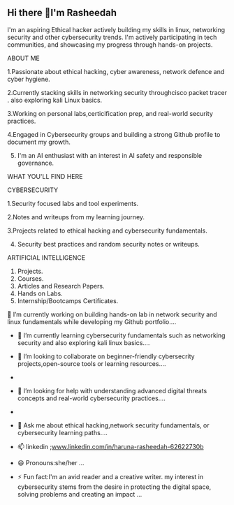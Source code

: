 ## Hi there 👋I'm Rasheedah
I'm an aspiring Ethical hacker actively building my skills in linux, networking security and other cybersecurity trends. I'm actively participating in tech communities, and showcasing my progress through hands-on projects.

ABOUT ME

1.Passionate about ethical hacking, cyber awareness, network defence and cyber hygiene.

2.Currently stacking skills in networking security throughcisco packet tracer . also exploring kali Linux  basics.

3.Working on personal labs,certicification prep, and real-world security practices.

4.Engaged in Cybersecurity groups and building a strong Github profile to document my growth.

5. I'm an AI enthusiast with an interest in AI safety and responsible governance.

WHAT YOU'LL FIND HERE

CYBERSECURITY 

1.Security focused labs and tool experiments.

2.Notes and writeups from my learning journey.

3.Projects related to ethical hacking and cybersecurity fundamentals.

4. Security best practices and random security notes or writeups.

ARTIFICIAL INTELLIGENCE 
1. Projects.
2. Courses.
3. Articles and Research Papers.
4. Hands on Labs.
5. Internship/Bootcamps Certificates.

 🔭 I’m currently working on building hands-on lab in network security and linux fundamentals while developing my Github portfolio....
 
- 🌱 I’m currently learning cybersecurity fundamentals such as networking security and also exploring kali linux basics....
- 👯 I’m looking to collaborate on beginner-friendly cybersecrity projects,open-source tools or learning resources....
- 
- 🤔 I’m looking for help with understanding advanced digital threats concepts and real-world cybersecurity practices....
- 
- 💬 Ask me about ethical hacking,network security fundamentals, or cybersecurity learning paths....
- 📫 linkedin ;www.linkedin.com/in/haruna-rasheedah-62622730b
 
- 😄 Pronouns:she/her ...
- ⚡ Fun fact:I'm an avid reader and a creative writer. my interest in cybersecurity stems from the desire in protecting the digital space, solving problems and creating an impact ...
  
